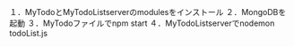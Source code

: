 １．MyTodoとMyTodoListserverのmodulesをインストール
２．MongoDBを起動
３．MyTodoファイルでnpm start
４．MyTodoListserverでnodemon todoList.js
